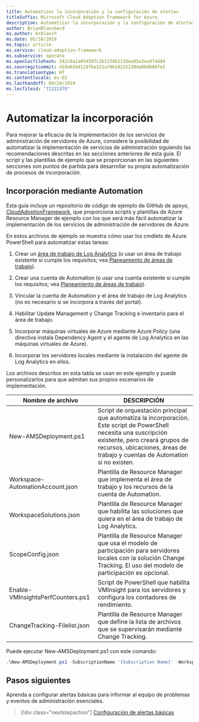 ```yaml
---
title: Automatizar la incorporación y la configuración de alertas
titleSuffix: Microsoft Cloud Adoption Framework for Azure
description: Automatizar la incorporación y la configuración de alertas
author: BrianBlanchard
ms.author: brblanch
ms.date: 05/10/2019
ms.topic: article
ms.service: cloud-adoption-framework
ms.subservice: operate
ms.openlocfilehash: 242c8a1a054507c3b1134b1126ea95e3ead74d84
ms.sourcegitcommit: d19e026d119fbe221a78b10225230da8b9666fe1
ms.translationtype: HT
ms.contentlocale: es-ES
ms.lasthandoff: 09/24/2019
ms.locfileid: "71221378"
---
```

# <a name="automate-onboarding"></a>Automatizar la incorporación

Para mejorar la eficacia de la implementación de los servicios de administración de servidores de Azure, considere la posibilidad de automatizar la implementación de servicios de administración siguiendo las recomendaciones descritas en las secciones anteriores de esta guía. El script y las plantillas de ejemplo que se proporcionan en las siguientes secciones son puntos de partida para desarrollar su propia automatización de procesos de incorporación.

## <a name="onboarding-by-using-automation"></a>Incorporación mediante Automation

Esta guía incluye un repositorio de código de ejemplo de GitHub de apoyo, [CloudAdoptionFramework](https://aka.ms/caf/manage/automation-samples), que proporciona scripts y plantillas de Azure Resource Manager de ejemplo con los que será más fácil automatizar la implementación de los servicios de administración de servidores de Azure.

En estos archivos de ejemplo se muestra cómo usar los cmdlets de Azure PowerShell para automatizar estas tareas:

1. Crear un [área de trabajo de Log Analytics](https://docs.microsoft.com/azure/azure-monitor/platform/manage-access) (o usar un área de trabajo existente si cumple los requisitos; vea [Planeamiento de áreas de trabajo](./prerequisites.md#log-analytics-workspace-and-automation-account-planning)).

2. Crear una cuenta de Automation (o usar una cuenta existente si cumple los requisitos; vea [Planeamiento de áreas de trabajo](./prerequisites.md#log-analytics-workspace-and-automation-account-planning)).

3. Vincular la cuenta de Automation y el área de trabajo de Log Analytics (no es necesario si se incorpora a través del portal).

4. Habilitar Update Management y Change Tracking e inventario para el área de trabajo.

5. Incorporar máquinas virtuales de Azure mediante Azure Policy (una directiva instala Dependency Agent y el agente de Log Analytics en las máquinas virtuales de Azure).

6. Incorporar los servidores locales mediante la instalación del agente de Log Analytics en ellos.

Los archivos descritos en esta tabla se usan en este ejemplo y puede personalizarlos para que admitan sus propios escenarios de implementación.

| Nombre de archivo | DESCRIPCIÓN |
|-----------|-------------|
| New-AMSDeployment.ps1 | Script de orquestación principal que automatiza la incorporación. Este script de PowerShell necesita una suscripción existente, pero creará grupos de recursos, ubicaciones, áreas de trabajo y cuentas de Automation si no existen. |
| Workspace-AutomationAccount.json | Plantilla de Resource Manager que implementa el área de trabajo y los recursos de la cuenta de Automation. |
| WorkspaceSolutions.json | Plantilla de Resource Manager que habilita las soluciones que quiera en el área de trabajo de Log Analytics. |
| ScopeConfig.json | Plantilla de Resource Manager que usa el modelo de participación para servidores locales con la solución Change Tracking. El uso del modelo de participación es opcional. |
| Enable-VMInsightsPerfCounters.ps1 | Script de PowerShell que habilita VMInsight para los servidores y configura los contadores de rendimiento. |
| ChangeTracking-Filelist.json | Plantilla de Resource Manager que define la lista de archivos que se supervisarán mediante Change Tracking. |

Puede ejecutar New-AMSDeployment.ps1 con este comando:

```powershell
.\New-AMSDeployment.ps1 -SubscriptionName '{Subscription Name}' -WorkspaceName '{Workspace Name}' -WorkspaceLocation '{Azure Location}' -AutomationAccountName {Account Name} -AutomationAccountLocation {Account Location}
```

## <a name="next-steps"></a>Pasos siguientes

Aprenda a configurar alertas básicas para informar al equipo de problemas y eventos de administración esenciales.

> [!div class="nextstepaction"]
> [Configuración de alertas básicas](./setup-alerts.md)
